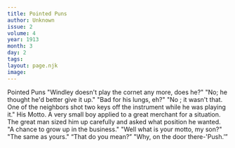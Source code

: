 ```yaml
---
title: Pointed Puns
author: Unknown
issue: 2
volume: 4
year: 1913
month: 3
day: 2
tags:
layout: page.njk
image:
---
```

Pointed Puns       "Windley doesn't play the cornet any more, does he?"   "No; he thought he'd better give it up."   "Bad for his lungs, eh?"   "No ; it wasn't that. One of the neighbors shot two keys off the instrument while he was playing it."      His Motto.   A very small boy applied to a great merchant for a situation. The great man sized him up carefully and asked what position he wanted.   "A chance to grow up in the business."   "Well what is your motto, my son?"    "The same as yours."   “That do you mean?”   "Why, on the door there-'Push.’”      




